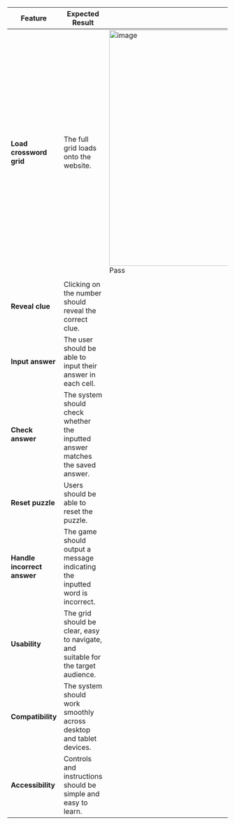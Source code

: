 | **Feature**              | **Expected Result**                                                                 | **Actual Result** | **Pass/Fail** |
|---------------------------|--------------------------------------------------------------------------------------|-------------------|---------------|
| **Load crossword grid**   | The full grid loads onto the website.                                               |   <img width="959" height="538" alt="image" src="https://github.com/user-attachments/assets/1f28bb42-a87a-4f13-b024-815cfb62897a" />Pass
                |               |
| **Reveal clue**           | Clicking on the number should reveal the correct clue.                              |                   |               |
| **Input answer**          | The user should be able to input their answer in each cell.                         |                   |               |
| **Check answer**          | The system should check whether the inputted answer matches the saved answer.       |                   |               |
| **Reset puzzle**          | Users should be able to reset the puzzle.                                           |                   |               |
| **Handle incorrect answer** | The game should output a message indicating the inputted word is incorrect.       |                   |               |
| **Usability**             | The grid should be clear, easy to navigate, and suitable for the target audience.   |                   |               |
| **Compatibility**         | The system should work smoothly across desktop and tablet devices.                  |                   |               |
| **Accessibility**         | Controls and instructions should be simple and easy to learn.                       |                   |               |
